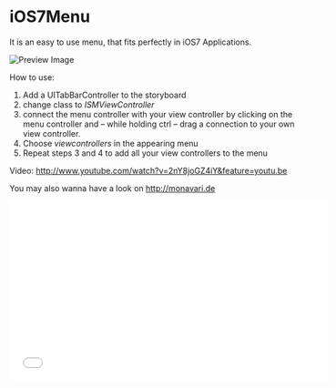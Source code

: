 iOS7Menu
========

It is an easy to use menu, that fits perfectly in iOS7 Applications.


![Preview Image](http://monavari.de/fileadmin/data_archive/images/iOS7Menu/iOS7Menu_screen.png)

How to use:

1. Add a UITabBarController to the storyboard
2. change class to _ISMViewController_
3. connect the menu controller with your view controller by clicking on the menu controller and – while holding ctrl – drag a connection to your own view controller.
4. Choose _viewcontrollers_ in the appearing menu
5. Repeat steps 3 and 4 to add all your view controllers to the menu

Video: http://www.youtube.com/watch?v=2nY8joGZ4iY&feature=youtu.be

You may also wanna have a look on http://monavari.de

<iframe width="560" height="315" src="//www.youtube.com/embed/2nY8joGZ4iY" frameborder="0" allowfullscreen></iframe>
